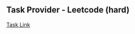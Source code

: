 ## Task Provider - Leetcode (hard)

[Task Link](https://leetcode.com/problems/first-missing-positive/description/?envType=daily-question&envId=2024-03-26)
